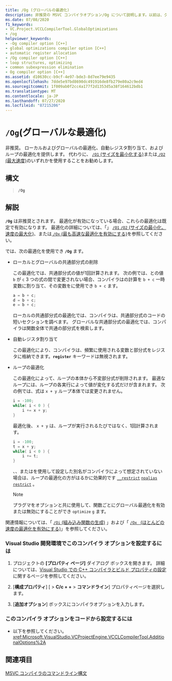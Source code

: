 ```yaml
---
title: /Og (グローバルの最適化)
description: 非推奨の MSVC コンパイラオプション/Og について説明します。以前は、グローバルな最適化を有効にするために使用しています。
ms.date: 07/08/2020
f1_keywords:
- VC.Project.VCCLCompilerTool.GlobalOptimizations
- /og
helpviewer_keywords:
- -Og compiler option [C++]
- global optimizations compiler option [C++]
- automatic register allocation
- /Og compiler option [C++]
- loop structures, optimizing
- common subexpression elimination
- Og compiler option [C++]
ms.assetid: d10630cc-b9cf-4e97-bde3-8d7ee79e9435
ms.openlocfilehash: 7dde5e97bd8690dc491916de8fb279e80a2c9ed4
ms.sourcegitcommit: 1f009ab0f2cc4a177f2d1353d5a38f164612bdb1
ms.translationtype: MT
ms.contentlocale: ja-JP
ms.lasthandoff: 07/27/2020
ms.locfileid: "87215206"
---
```

# <a name="og-global-optimizations"></a>`/Og`(グローバルな最適化)

非推奨。 ローカルおよびグローバルの最適化、自動レジスタ割り当て、およびループの最適化を提供します。 代わりに、 [ `/O1` (サイズを最小化する)](o1-o2-minimize-size-maximize-speed.md)または[ `/O2` (最大速度)](o1-o2-minimize-size-maximize-speed.md)のいずれかを使用することをお勧めします。

## <a name="syntax"></a>構文

> **`/Og`**

## <a name="remarks"></a>解説

**`/Og`** は非推奨とされます。 最適化が有効になっている場合、これらの最適化は既定で有効になります。 最適化の詳細については、「」 [ `/O1` `/O2` (サイズの最小化、速度の最大化)](o1-o2-minimize-size-maximize-speed.md)、または[ `/Ox` (最も高速な最適化を有効にする)](ox-full-optimization.md)を参照してください。

では、次の最適化を使用でき **`/Og`** ます。

- ローカルとグローバルの共通部分式の削除

   この最適化では、共通部分式の値が1回計算されます。 次の例では、との値 `b` が `c` 3 つの式の間で変更されない場合、コンパイラはの計算を `b + c` 一時変数に割り当て、その変数をに使用でき `b + c` ます。

    ```C
    a = b + c;
    d = b + c;
    e = b + c;
    ```

   ローカルの共通部分式の最適化では、コンパイラは、共通部分式のコードの短いセクションを調べます。 グローバルな共通部分式の最適化では、コンパイラは関数全体で共通の部分式を検索します。

- 自動レジスタ割り当て

   この最適化により、コンパイラは、頻繁に使用される変数と部分式をレジスタに格納できます。**`register`** キーワードは無視されます。

- ループの最適化

   この最適化によって、ループの本体から不変部分式が削除されます。 最適なループには、ループの各実行によって値が変化する式だけが含まれます。 次の例では、式は `x + y` ループ本体では変更されません。

    ```C
    i = -100;
    while( i < 0 ) {
        i += x + y;
    }
    ```

   最適化後、 `x + y` は、ループが実行されるたびではなく、1回計算されます。

    ```C
    i = -100;
    t = x + y;
    while( i < 0 ) {
        i += t;
    }
    ```

   、、またはを使用して設定した別名がコンパイラによって想定されていない場合は、ループの最適化の方がはるかに効果的です [`__restrict`](../../cpp/extension-restrict.md) [`noalias`](../../cpp/noalias.md) [`restrict`](../../cpp/restrict.md) 。

   > [!NOTE]
   > プラグマをオプションと共に使用して、関数ごとにグローバル最適化を有効または無効にすることができ `optimize` `g` ます。

関連情報については、「 [ `/Oi` (組み込み関数の生成)](oi-generate-intrinsic-functions.md) 」および「 [ `/Ox ` (ほとんどの速度の最適化を有効にする)](ox-full-optimization.md)」を参照してください。

### <a name="to-set-this-compiler-option-in-the-visual-studio-development-environment"></a>Visual Studio 開発環境でこのコンパイラ オプションを設定するには

1. プロジェクトの **[プロパティ ページ]** ダイアログ ボックスを開きます。 詳細については、[Visual Studio での C++ コンパイラとビルド プロパティの設定](../working-with-project-properties.md)に関するページを参照してください。

1. [**構成プロパティ**] [  >  **C/c + +**  >  **コマンドライン**] プロパティページを選択します。

1. [**追加オプション**] ボックスにコンパイラオプションを入力します。

### <a name="to-set-this-compiler-option-programmatically"></a>このコンパイラ オプションをコードから設定するには

- 以下を参照してください。<xref:Microsoft.VisualStudio.VCProjectEngine.VCCLCompilerTool.AdditionalOptions%2A>

## <a name="see-also"></a>関連項目

[MSVC コンパイラのコマンドライン構文](compiler-command-line-syntax.md)
